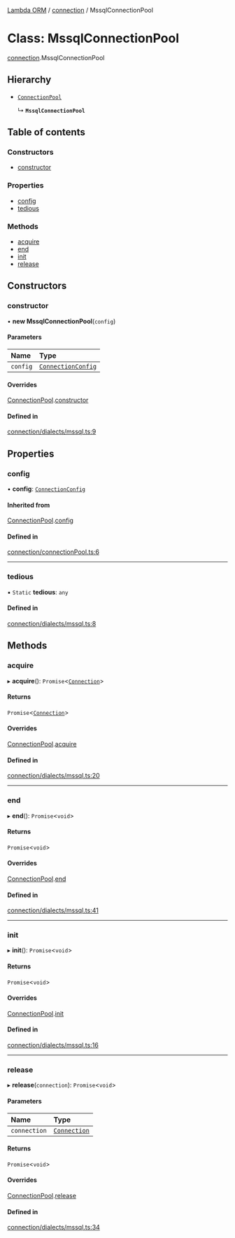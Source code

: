 [Lambda ORM](../README.md) / [connection](../modules/connection.md) / MssqlConnectionPool

# Class: MssqlConnectionPool

[connection](../modules/connection.md).MssqlConnectionPool

## Hierarchy

- [`ConnectionPool`](connection.ConnectionPool.md)

  ↳ **`MssqlConnectionPool`**

## Table of contents

### Constructors

- [constructor](connection.MssqlConnectionPool.md#constructor)

### Properties

- [config](connection.MssqlConnectionPool.md#config)
- [tedious](connection.MssqlConnectionPool.md#tedious)

### Methods

- [acquire](connection.MssqlConnectionPool.md#acquire)
- [end](connection.MssqlConnectionPool.md#end)
- [init](connection.MssqlConnectionPool.md#init)
- [release](connection.MssqlConnectionPool.md#release)

## Constructors

### constructor

• **new MssqlConnectionPool**(`config`)

#### Parameters

| Name | Type |
| :------ | :------ |
| `config` | [`ConnectionConfig`](../interfaces/connection.ConnectionConfig.md) |

#### Overrides

[ConnectionPool](connection.ConnectionPool.md).[constructor](connection.ConnectionPool.md#constructor)

#### Defined in

[connection/dialects/mssql.ts:9](https://github.com/FlavioLionelRita/lambda-orm/blob/5fe00b8/src/orm/connection/dialects/mssql.ts#L9)

## Properties

### config

• **config**: [`ConnectionConfig`](../interfaces/connection.ConnectionConfig.md)

#### Inherited from

[ConnectionPool](connection.ConnectionPool.md).[config](connection.ConnectionPool.md#config)

#### Defined in

[connection/connectionPool.ts:6](https://github.com/FlavioLionelRita/lambda-orm/blob/5fe00b8/src/orm/connection/connectionPool.ts#L6)

___

### tedious

▪ `Static` **tedious**: `any`

#### Defined in

[connection/dialects/mssql.ts:8](https://github.com/FlavioLionelRita/lambda-orm/blob/5fe00b8/src/orm/connection/dialects/mssql.ts#L8)

## Methods

### acquire

▸ **acquire**(): `Promise`<[`Connection`](connection.Connection.md)\>

#### Returns

`Promise`<[`Connection`](connection.Connection.md)\>

#### Overrides

[ConnectionPool](connection.ConnectionPool.md).[acquire](connection.ConnectionPool.md#acquire)

#### Defined in

[connection/dialects/mssql.ts:20](https://github.com/FlavioLionelRita/lambda-orm/blob/5fe00b8/src/orm/connection/dialects/mssql.ts#L20)

___

### end

▸ **end**(): `Promise`<`void`\>

#### Returns

`Promise`<`void`\>

#### Overrides

[ConnectionPool](connection.ConnectionPool.md).[end](connection.ConnectionPool.md#end)

#### Defined in

[connection/dialects/mssql.ts:41](https://github.com/FlavioLionelRita/lambda-orm/blob/5fe00b8/src/orm/connection/dialects/mssql.ts#L41)

___

### init

▸ **init**(): `Promise`<`void`\>

#### Returns

`Promise`<`void`\>

#### Overrides

[ConnectionPool](connection.ConnectionPool.md).[init](connection.ConnectionPool.md#init)

#### Defined in

[connection/dialects/mssql.ts:16](https://github.com/FlavioLionelRita/lambda-orm/blob/5fe00b8/src/orm/connection/dialects/mssql.ts#L16)

___

### release

▸ **release**(`connection`): `Promise`<`void`\>

#### Parameters

| Name | Type |
| :------ | :------ |
| `connection` | [`Connection`](connection.Connection.md) |

#### Returns

`Promise`<`void`\>

#### Overrides

[ConnectionPool](connection.ConnectionPool.md).[release](connection.ConnectionPool.md#release)

#### Defined in

[connection/dialects/mssql.ts:34](https://github.com/FlavioLionelRita/lambda-orm/blob/5fe00b8/src/orm/connection/dialects/mssql.ts#L34)
